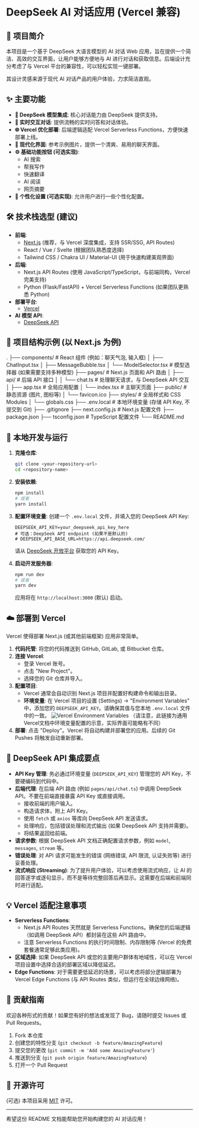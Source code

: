 # DeepSeek AI 对话应用 (Vercel 兼容)

## 📖 项目简介

本项目是一个基于 DeepSeek 大语言模型的 AI 对话 Web 应用，旨在提供一个简洁、高效的交互界面，让用户能够方便地与 AI 进行对话和获取信息。后端设计充分考虑了与 Vercel 平台的兼容性，可以轻松实现一键部署。

其设计灵感来源于现代 AI 对话产品的用户体验，力求简洁直观。

## ✨ 主要功能

*   **🚀 DeepSeek 模型集成**: 核心对话能力由 DeepSeek 提供支持。
*   **💬 实时交互对话**: 提供流畅的实时问答和对话体验。
*   **🌐 Vercel 优化部署**: 后端逻辑适配 Vercel Serverless Functions，方便快速部署上线。
*   **🎨 现代化界面**: 参考示例图片，提供一个清爽、易用的聊天界面。
*   **⚙️ 基础功能按钮 (可选实现)**:
    *   AI 搜索
    *   帮我写作
    *   快速翻译
    *   AI 阅读
    *   网页摘要
*   **🔧 个性化设置 (可选实现)**: 允许用户进行一些个性化配置。

## 🛠️ 技术栈选型 (建议)

*   **前端**:
    *   [Next.js](https://nextjs.org/) (推荐，与 Vercel 深度集成，支持 SSR/SSG, API Routes)
    *   React / Vue / Svelte (根据团队熟悉度选择)
    *   Tailwind CSS / Chakra UI / Material-UI (用于快速构建美观界面)
*   **后端**:
    *   Next.js API Routes (使用 JavaScript/TypeScript，与前端同构，Vercel 完美支持)
    *   Python (Flask/FastAPI) + Vercel Serverless Functions (如果团队更熟悉 Python)
*   **部署平台**:
    *   [Vercel](https://vercel.com/)
*   **AI 模型 API**:
    *   [DeepSeek API](https://platform.deepseek.com/)

## 📁 项目结构示例 (以 Next.js 为例)
.
├── components/ # React 组件 (例如：聊天气泡, 输入框)
│ ├── ChatInput.tsx
│ ├── MessageBubble.tsx
│ └── ModelSelector.tsx # 模型选择器 (如果需要支持多种模型)
├── pages/ # Next.js 页面和 API 路由
│ ├── api/ # 后端 API 接口
│ │ └── chat.ts # 处理聊天请求，与 DeepSeek API 交互
│ ├── app.tsx # 全局应用配置
│ └── index.tsx # 主聊天页面
├── public/ # 静态资源 (图片, 图标等)
│ └── favicon.ico
├── styles/ # 全局样式和 CSS Modules
│ └── globals.css
├── .env.local # 本地环境变量 (存储 API Key, 不提交到 Git)
├── .gitignore
├── next.config.js # Next.js 配置文件
├── package.json
├── tsconfig.json # TypeScript 配置文件
└── README.md


## 🚀 本地开发与运行

1.  **克隆仓库**:
    ```bash
    git clone <your-repository-url>
    cd <repository-name>
    ```

2.  **安装依赖**:
    ```bash
    npm install
    # 或者
    yarn install
    ```

3.  **配置环境变量**:
    创建一个 `.env.local` 文件，并填入您的 DeepSeek API Key:
    ```env
    DEEPSEEK_API_KEY=your_deepseek_api_key_here
    # 可选：DeepSeek API endpoint (如果不是默认的)
    # DEEPSEEK_API_BASE_URL=https://api.deepseek.com/
    ```
    请从 [DeepSeek 开放平台](https://platform.deepseek.com/) 获取您的 API Key。

4.  **启动开发服务器**:
    ```bash
    npm run dev
    # 或者
    yarn dev
    ```
    应用将在 `http://localhost:3000` (默认) 启动。

## ☁️ 部署到 Vercel

Vercel 使得部署 Next.js (或其他前端框架) 应用非常简单。

1.  **代码托管**: 将您的代码推送到 GitHub, GitLab, 或 Bitbucket 仓库。
2.  **连接 Vercel**:
    *   登录 Vercel 账号。
    *   点击 "New Project"。
    *   选择您的 Git 仓库并导入。
3.  **配置项目**:
    *   Vercel 通常会自动识别 Next.js 项目并配置好构建命令和输出目录。
    *   **环境变量**: 在 Vercel 项目的设置 (Settings) -> "Environment Variables" 中，添加您的 `DEEPSEEK_API_KEY`。请确保其值与您本地 `.env.local` 文件中的一致。
    ![Vercel Environment Variables](https://vercel.com/docs/storage/vercel-kv/quickstart#configure-environment-variables) （请注意，此链接为通用Vercel文档中环境变量配置的示意，实际界面可能略有不同）
4.  **部署**: 点击 "Deploy"。Vercel 将自动构建并部署您的应用。后续的 Git Pushes 将触发自动重新部署。

## 🔌 DeepSeek API 集成要点

*   **API Key 管理**: 务必通过环境变量 (`DEEPSEEK_API_KEY`) 管理您的 API Key，不要硬编码到代码中。
*   **后端代理**: 在后端 API 路由 (例如 `pages/api/chat.ts`) 中调用 DeepSeek API。不要在前端直接暴露 API Key 或直接调用。
    *   接收前端的用户输入。
    *   构造请求体，附上 API Key。
    *   使用 `fetch` 或 `axios` 等库向 DeepSeek API 发送请求。
    *   处理响应，包括错误处理和流式输出 (如果 DeepSeek API 支持并需要)。
    *   将结果返回给前端。
*   **请求参数**: 根据 DeepSeek API 文档正确配置请求参数，例如 `model`, `messages`, `stream` 等。
*   **错误处理**: 对 API 请求可能发生的错误 (网络错误, API 限流, 认证失败等) 进行妥善处理。
*   **流式响应 (Streaming)**: 为了提升用户体验，可以考虑使用流式响应，让 AI 的回答逐字或逐句显示，而不是等待完整回答后再显示。这需要在后端和前端同时进行适配。

## 💡 Vercel 适配注意事项

*   **Serverless Functions**:
    *   Next.js API Routes 天然就是 Serverless Functions。确保您的后端逻辑（如调用 DeepSeek API）都封装在这些 API 路由中。
    *   注意 Serverless Functions 的执行时间限制、内存限制等 (Vercel 的免费套餐通常足够此类应用)。
*   **区域选择**: 如果 DeepSeek API 或您的主要用户群体有地域性，可以在 Vercel 项目设置中选择合适的部署区域以降低延迟。
*   **Edge Functions**: 对于需要更低延迟的场景，可以考虑将部分逻辑部署为 Vercel Edge Functions (与 API Routes 类似，但运行在全球边缘网络)。

## 🤝 贡献指南

欢迎各种形式的贡献！如果您有好的想法或发现了 Bug，请随时提交 Issues 或 Pull Requests。

1.  Fork 本仓库
2.  创建您的特性分支 (`git checkout -b feature/AmazingFeature`)
3.  提交您的更改 (`git commit -m 'Add some AmazingFeature'`)
4.  推送到分支 (`git push origin feature/AmazingFeature`)
5.  打开一个 Pull Request

## 📄 开源许可

(可选) 本项目采用 [MIT](https://choosealicense.com/licenses/mit/) 许可。

---

希望这份 README 文档能帮助您开始构建您的 AI 对话应用！